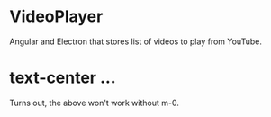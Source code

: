 # VideoPlayer
Angular and Electron that stores list of videos to play from YouTube.

# text-center ...
Turns out, the above won't work without m-0.